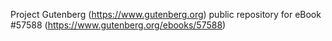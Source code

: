 Project Gutenberg (https://www.gutenberg.org) public repository for
eBook #57588 (https://www.gutenberg.org/ebooks/57588)
